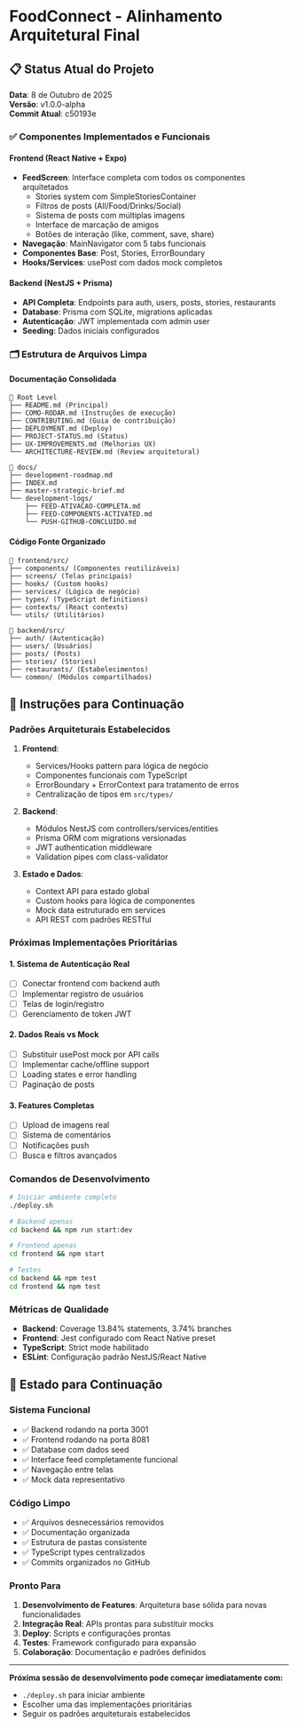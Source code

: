 # FoodConnect - Alinhamento Arquitetural Final

## 📋 Status Atual do Projeto

**Data**: 8 de Outubro de 2025  
**Versão**: v1.0.0-alpha  
**Commit Atual**: c50193e  

### ✅ Componentes Implementados e Funcionais

#### Frontend (React Native + Expo)
- **FeedScreen**: Interface completa com todos os componentes arquitetados
  - Stories system com SimpleStoriesContainer
  - Filtros de posts (All/Food/Drinks/Social)
  - Sistema de posts com múltiplas imagens
  - Interface de marcação de amigos
  - Botões de interação (like, comment, save, share)
- **Navegação**: MainNavigator com 5 tabs funcionais
- **Componentes Base**: Post, Stories, ErrorBoundary
- **Hooks/Services**: usePost com dados mock completos

#### Backend (NestJS + Prisma)
- **API Completa**: Endpoints para auth, users, posts, stories, restaurants
- **Database**: Prisma com SQLite, migrations aplicadas
- **Autenticação**: JWT implementada com admin user
- **Seeding**: Dados iniciais configurados

### 🗂️ Estrutura de Arquivos Limpa

#### Documentação Consolidada
```
📁 Root Level
├── README.md (Principal)
├── COMO-RODAR.md (Instruções de execução)
├── CONTRIBUTING.md (Guia de contribuição)
├── DEPLOYMENT.md (Deploy)
├── PROJECT-STATUS.md (Status)
├── UX-IMPROVEMENTS.md (Melhorias UX)
└── ARCHITECTURE-REVIEW.md (Review arquitetural)

📁 docs/
├── development-roadmap.md
├── INDEX.md
├── master-strategic-brief.md
└── development-logs/
    ├── FEED-ATIVACAO-COMPLETA.md
    ├── FEED-COMPONENTS-ACTIVATED.md
    └── PUSH-GITHUB-CONCLUIDO.md
```

#### Código Fonte Organizado
```
📁 frontend/src/
├── components/ (Componentes reutilizáveis)
├── screens/ (Telas principais)
├── hooks/ (Custom hooks)
├── services/ (Lógica de negócio)
├── types/ (TypeScript definitions)
├── contexts/ (React contexts)
└── utils/ (Utilitários)

📁 backend/src/
├── auth/ (Autenticação)
├── users/ (Usuários)
├── posts/ (Posts)
├── stories/ (Stories)
├── restaurants/ (Estabelecimentos)
└── common/ (Módulos compartilhados)
```

## 🎯 Instruções para Continuação

### Padrões Arquiteturais Estabelecidos

1. **Frontend**:
   - Services/Hooks pattern para lógica de negócio
   - Componentes funcionais com TypeScript
   - ErrorBoundary + ErrorContext para tratamento de erros
   - Centralização de tipos em `src/types/`

2. **Backend**:
   - Módulos NestJS com controllers/services/entities
   - Prisma ORM com migrations versionadas
   - JWT authentication middleware
   - Validation pipes com class-validator

3. **Estado e Dados**:
   - Context API para estado global
   - Custom hooks para lógica de componentes
   - Mock data estruturado em services
   - API REST com padrões RESTful

### Próximas Implementações Prioritárias

#### 1. Sistema de Autenticação Real
- [ ] Conectar frontend com backend auth
- [ ] Implementar registro de usuários
- [ ] Telas de login/registro
- [ ] Gerenciamento de token JWT

#### 2. Dados Reais vs Mock
- [ ] Substituir usePost mock por API calls
- [ ] Implementar cache/offline support
- [ ] Loading states e error handling
- [ ] Paginação de posts

#### 3. Features Completas
- [ ] Upload de imagens real
- [ ] Sistema de comentários
- [ ] Notificações push
- [ ] Busca e filtros avançados

### Comandos de Desenvolvimento

```bash
# Iniciar ambiente completo
./deploy.sh

# Backend apenas
cd backend && npm run start:dev

# Frontend apenas  
cd frontend && npm start

# Testes
cd backend && npm test
cd frontend && npm test
```

### Métricas de Qualidade

- **Backend**: Coverage 13.84% statements, 3.74% branches
- **Frontend**: Jest configurado com React Native preset
- **TypeScript**: Strict mode habilitado
- **ESLint**: Configuração padrão NestJS/React Native

## 🚀 Estado para Continuação

### Sistema Funcional
- ✅ Backend rodando na porta 3001
- ✅ Frontend rodando na porta 8081  
- ✅ Database com dados seed
- ✅ Interface feed completamente funcional
- ✅ Navegação entre telas
- ✅ Mock data representativo

### Código Limpo
- ✅ Arquivos desnecessários removidos
- ✅ Documentação organizada
- ✅ Estrutura de pastas consistente
- ✅ TypeScript types centralizados
- ✅ Commits organizados no GitHub

### Pronto Para
1. **Desenvolvimento de Features**: Arquitetura base sólida para novas funcionalidades
2. **Integração Real**: APIs prontas para substituir mocks
3. **Deploy**: Scripts e configurações prontas
4. **Testes**: Framework configurado para expansão
5. **Colaboração**: Documentação e padrões definidos

---

**Próxima sessão de desenvolvimento pode começar imediatamente com:**
- `./deploy.sh` para iniciar ambiente
- Escolher uma das implementações prioritárias
- Seguir os padrões arquiteturais estabelecidos